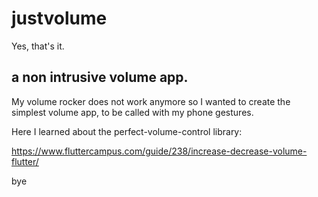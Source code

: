 # justvolume
Yes, that's it.

## a non intrusive volume app.

My volume rocker does not work anymore so I wanted to create the simplest volume app, to be called with my phone gestures.

Here I learned about the perfect-volume-control library:

https://www.fluttercampus.com/guide/238/increase-decrease-volume-flutter/

bye
